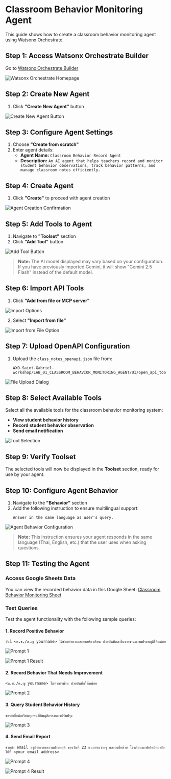 # Classroom Behavior Monitoring Agent

This guide shows how to create a classroom behavior monitoring agent using Watsonx Orchestrate.

## Step 1: Access Watsonx Orchestrate Builder

Go to [Watsonx Orchestrate Builder](https://orchestrate.ibm.com)

![Watsonx Orchestrate Homepage](UI/images/watsonx-orchestrate-homepage.png)

## Step 2: Create New Agent

1. Click **"Create New Agent"** button

![Create New Agent Button](UI/images/create-new-agent-button.png)

## Step 3: Configure Agent Settings

1. Choose **"Create from scratch"**
2. Enter agent details:
   - **Agent Name:** `Classroom Behavior Record Agent`
   - **Description:** `An AI agent that helps teachers record and monitor student behavior observations, track behavior patterns, and manage classroom notes efficiently.`

## Step 4: Create Agent

1. Click **"Create"** to proceed with agent creation

![Agent Creation Confirmation](UI/images/agent-creation-confirmation.png)

## Step 5: Add Tools to Agent

1. Navigate to **"Toolset"** section
2. Click **"Add Tool"** button

![Add Tool Button](UI/images/add-tool-button.png)

> **Note:** The AI model displayed may vary based on your configuration. If you have previously imported Gemini, it will show "Gemini 2.5 Flash" instead of the default model.

## Step 6: Import API Tools

1. Click **"Add from file or MCP server"**

![Import Options](UI/images/import-options.png)

2. Select **"Import from file"**

![Import from File Option](UI/images/import-from-file-option.png)

## Step 7: Upload OpenAPI Configuration

1. Upload the `class_notes_openapi.json` file from:
   ```
   WXO-Saint-Gabriel-workshop/LAB_01_CLASSROOM_BEHAVIOR_MONITORING_AGENT/UI/open_api_tools/
   ```

![File Upload Dialog](UI/images/file-upload-dialog.png)

## Step 8: Select Available Tools

Select all the available tools for the classroom behavior monitoring system:

- **View student behavior history**
- **Record student behavior observation** 
- **Send email notification**

![Tool Selection](UI/images/tool-selection.png)

## Step 9: Verify Toolset

The selected tools will now be displayed in the **Toolset** section, ready for use by your agent.

## Step 10: Configure Agent Behavior

1. Navigate to the **"Behavior"** section
2. Add the following instruction to ensure multilingual support:
   ```
   Answer in the same language as user's query.
   ```

![Agent Behavior Configuration](UI/images/agent-behavior-configuration.png)

> **Note:** This instruction ensures your agent responds in the same language (Thai, English, etc.) that the user uses when asking questions.

## Step 11: Testing the Agent

### Access Google Sheets Data

You can view the recorded behavior data in this Google Sheet:
[Classroom Behavior Monitoring Sheet](https://docs.google.com/spreadsheets/d/1kH5pafULRdw1rZ2YaRhNLkxZizVrxQDcWa3uIyL9ADw/edit?usp=sharing)

### Test Queries

Test the agent functionality with the following sample queries:

#### 1. Record Positive Behavior
```
วันนี้ <ด.ช./ด.ญ yourname> ได้ช่วยทำความสะอาดห้องเรียน ช่วยบันทึกลงในรายงานความประพฤติให้หน่อย
```

![Prompt 1](UI/images/prompt1.png)

![Prompt 1 Result](UI/images/prompt1result.png)

#### 2. Record Behavior That Needs Improvement
```
<ด.ช./ด.ญ yourname> ไม่ทำการบ้าน ช่วยบันทึกให้หน่อย
```

![Prompt 2](UI/images/prompt2.png)

#### 3. Query Student Behavior History
```
ขอรายชื่อนักเรียนทุกคนที่มีพฤติกรรมควรปรับปรุง
```

![Prompt 3](UI/images/prompt3.png)

#### 4. Send Email Report
```
ช่วยส่ง email สรุปรายงานความประพฤติ ของวันที่ 23 แบบอ่านง่ายๆ และลงชื่อด้วย โรงเรียนมงฟอร์ตวิทยาลัย ไปที่ <your email address>
```

![Prompt 4](UI/images/prompt4.png)

![Prompt 4 Result](UI/images/prompt4result.png)

